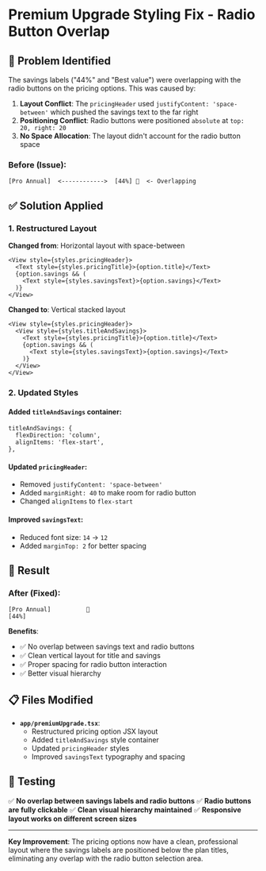 # Premium Upgrade Styling Fix - Radio Button Overlap

## 🔧 Problem Identified
The savings labels ("44%" and "Best value") were overlapping with the radio buttons on the pricing options. This was caused by:

1. **Layout Conflict**: The `pricingHeader` used `justifyContent: 'space-between'` which pushed the savings text to the far right
2. **Positioning Conflict**: Radio buttons were positioned `absolute` at `top: 20, right: 20`
3. **No Space Allocation**: The layout didn't account for the radio button space

### Before (Issue):
```
[Pro Annual]  <------------>  [44%] 🔘  <- Overlapping
```

## ✅ Solution Applied

### 1. Restructured Layout
**Changed from**: Horizontal layout with space-between
```tsx
<View style={styles.pricingHeader}>
  <Text style={styles.pricingTitle}>{option.title}</Text>
  {option.savings && (
    <Text style={styles.savingsText}>{option.savings}</Text>
  )}
</View>
```

**Changed to**: Vertical stacked layout
```tsx
<View style={styles.pricingHeader}>
  <View style={styles.titleAndSavings}>
    <Text style={styles.pricingTitle}>{option.title}</Text>
    {option.savings && (
      <Text style={styles.savingsText}>{option.savings}</Text>
    )}
  </View>
</View>
```

### 2. Updated Styles

#### Added `titleAndSavings` container:
```tsx
titleAndSavings: {
  flexDirection: 'column',
  alignItems: 'flex-start',
},
```

#### Updated `pricingHeader`:
- Removed `justifyContent: 'space-between'`
- Added `marginRight: 40` to make room for radio button
- Changed `alignItems` to `flex-start`

#### Improved `savingsText`:
- Reduced font size: `14` → `12`
- Added `marginTop: 2` for better spacing

## 🎯 Result

### After (Fixed):
```
[Pro Annual]          🔘
[44%]
```

**Benefits**:
- ✅ No overlap between savings text and radio buttons
- ✅ Clean vertical layout for title and savings
- ✅ Proper spacing for radio button interaction
- ✅ Better visual hierarchy

## 📋 Files Modified

- **`app/premiumUpgrade.tsx`**:
  - Restructured pricing option JSX layout
  - Added `titleAndSavings` style container
  - Updated `pricingHeader` styles
  - Improved `savingsText` typography and spacing

## 🧪 Testing

✅ **No overlap between savings labels and radio buttons**
✅ **Radio buttons are fully clickable**
✅ **Clean visual hierarchy maintained**
✅ **Responsive layout works on different screen sizes**

---

**Key Improvement**: The pricing options now have a clean, professional layout where the savings labels are positioned below the plan titles, eliminating any overlap with the radio button selection area.
